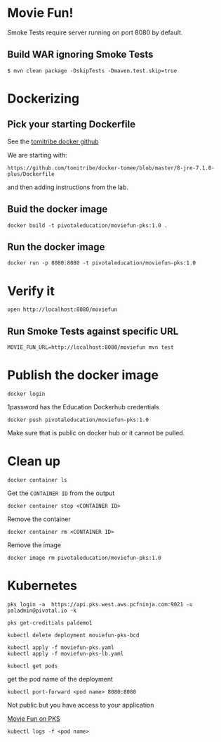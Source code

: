 # Movie Fun!

Smoke Tests require server running on port 8080 by default.

## Build WAR ignoring Smoke Tests

```
$ mvn clean package -DskipTests -Dmaven.test.skip=true
```

# Dockerizing

## Pick your starting Dockerfile
See the [tomitribe docker github](https://github.com/tomitribe/docker-tomee)

We are starting with:
```
https://github.com/tomitribe/docker-tomee/blob/master/8-jre-7.1.0-plus/Dockerfile
```
and then adding instructions from the lab.

## Buid the docker image
```
docker build -t pivotaleducation/moviefun-pks:1.0 .
```

## Run the docker image
```
docker run -p 8080:8080 -t pivotaleducation/moviefun-pks:1.0
```

# Verify it
```
open http://localhost:8080/moviefun
```

## Run Smoke Tests against specific URL

```
MOVIE_FUN_URL=http://localhost:8080/moviefun mvn test
```

# Publish the docker image
```
docker login
```
1password has the Education Dockerhub credentials

```
docker push pivotaleducation/moviefun-pks:1.0
```

Make sure that is public on docker hub or it cannot be pulled.

# Clean up
```
docker container ls
```

Get the `CONTAINER ID` from the output

```
docker container stop <CONTAINER ID>
```

Remove the container
```
docker container rm <CONTAINER ID>
```

Remove the image
```
docker image rm pivotaleducation/moviefun-pks:1.0
```

# Kubernetes
```
pks login -a  https://api.pks.west.aws.pcfninja.com:9021 -u paladmin@pivotal.io -k
```

```
pks get-creditials paldemo1
```

```
kubectl delete deployment moviefun-pks-bcd
```

```
kubectl apply -f moviefun-pks.yaml
kubectl apply -f moviefun-pks-lb.yaml
```

```
kubectl get pods
```
get the pod name of the deployment

```
kubectl port-forward <pod name> 8080:8080
```
Not public but you have access to your application

[Movie Fun on PKS](http://localhost:8080/moviefun)

```
kubectl logs -f <pod name>
```


